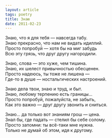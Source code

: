 ```yaml
---
layout: article
tags: poetry
title: Знаю
date: 2011-02-23
---
```


Знаю, что я для тебя — навсегда табу.<br>
Знаю прекрасно, что нам не видать идиллий.<br>
Просто попробуй — хотя бы на миг забудь<br>
Всю эту грязь, что друг другу нагородили.<br>

Знаю, слова — это хуже, чем тишина.<br>
Знаю, их шелест привычностью обесценен.<br>
Просто надеюсь, ты тоже не лишена —<br>
Где-то в душе — ностальгических настроений.<br>

Знаю дела твои, знаю и труд, и быт.<br>
Знаю, любому терпению есть границы...<br>
Просто попробуй, пожалуйста, не забыть,<br>
Как это важно — друг другу звонить и сниться.<br>

Знаю... да только вот знаниям грош — цена.<br>
Знал бы, где падать — стелил бы себе солому.<br>
Просто запомни: ты всё-таки мне нужна.<br>
Только не думай об этом, идя к другому.
